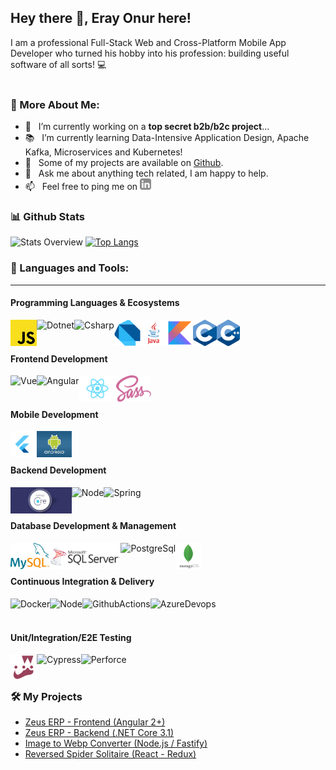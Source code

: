 ## Hey there 👋, Eray Onur here!
I am a professional Full-Stack Web and Cross-Platform Mobile App Developer who turned his hobby into his profession: building useful software of all sorts! 💻
<br/>
<br/>

<!-- <img style="display: block;margin: 0 auto;" align="center" alt="GIF" src="./techstack.gif"/> -->
  
### 🧐 More About Me:

- 🔭 &nbsp; I’m currently working on a **top secret b2b/b2c project**...
- 📚 &nbsp; I’m currently learning Data-Intensive Application Design, Apache Kafka, Microservices and Kubernetes!
- 💎 &nbsp; Some of my projects are available on [Github](https://github.com/eray-onur?tab=repositories).
- 💬 &nbsp; Ask me about anything tech related, I am happy to help.
- 📫 &nbsp; Feel free to ping me on <a href='https://www.linkedin.com/in/eray-onur/'><img alt="linkedin" src="./assets/linkedin.svg" height='18px'/></a>


### 📊 Github Stats

![Stats Overview](https://github-readme-stats.vercel.app/api?username=eray-onur&show_icons=true)
[![Top Langs](https://github-readme-stats.vercel.app/api/top-langs/?username=eray-onur&layout=compact)](https://github.com/eray-onur/github-readme-stats)

### 🔨 Languages and Tools:
--- 

#### Programming Languages & Ecosystems
<a href="https://www.javascript.com/" target="_blank"> <img align="left" alt="Javascript" height ="42px" src="https://raw.githubusercontent.com/eray-onur/eray-onur/main/assets/tech-stack/javascript.png"></a>
<a href="https://dotnet.microsoft.com/en-us/" target="_blank"> <img align="left" alt="Dotnet" height ="42px" src="https://upload.wikimedia.org/wikipedia/commons/thumb/a/a3/.NET_Logo.svg/1200px-.NET_Logo.svg.png"></a>
<a href="https://docs.microsoft.com/en-us/dotnet/csharp/" target="_blank"> <img align="left" alt="Csharp" height ="42px" src="https://docs.microsoft.com/de-de/windows/images/csharp-logo.png"></a>
<a href="https://dart.dev/" target="_blank"> <img align="left" alt="Dart" height ="42px" src="https://raw.githubusercontent.com/eray-onur/eray-onur/main/assets/tech-stack/dart.png"></a>
<a href="https://www.java.com/" target="_blank"> <img align="left" alt="Java" height ="42px" src="https://raw.githubusercontent.com/eray-onur/eray-onur/main/assets/tech-stack/java.png"></a>
<a href="https://kotlinlang.org/" target="_blank"> <img align="left" alt="Kotlin" height ="42px" src="./assets/tech-stack/kotlin.jpg"></a>
<a href="https://www.cplusplus.com/" target="_blank"> <img align="left" alt="Cplusplus" height ="42px" src="https://raw.githubusercontent.com/eray-onur/eray-onur/main/assets/tech-stack/c.png"></a>
<a href="https://en.wikipedia.org/wiki/The_C_Programming_Language" target="_blank"> <img align="left" alt="C" height ="42px" src="https://raw.githubusercontent.com/eray-onur/eray-onur/main/assets/tech-stack/cpp.png"></a>



<br>
<br>

#### Frontend Development
<a href="https://vuejs.org/" target="_blank"> <img align="left" alt="Vue" height ="42px" src="https://vuejs.org/images/logo.png"></a>
<a href="https://angular.io/" target="_blank"> <img align="left" alt="Angular" height ="42px" src="https://angular.io/assets/images/logos/angular/angular.svg"></a>
<a href="https://reactjs.org/" target="_blank"> <img align="left" alt="React" height ="42px" src="https://raw.githubusercontent.com/eray-onur/eray-onur/main/assets/tech-stack/react.png"></a>
<a href="https://sass-lang.com/" target="_blank"> <img align="left" alt="React" height ="42px" src="https://raw.githubusercontent.com/eray-onur/eray-onur/main/assets/tech-stack/sass.png"></a>

<br>
<br>

#### Mobile Development
<a href="https://flutter.dev/" target="_blank"> <img align="left" alt="Flutter" height ="42px" src="https://raw.githubusercontent.com/eray-onur/eray-onur/main/assets/tech-stack/flutter.jpg"></a>
<a href="https://www.android.com/" target="_blank"> <img align="left" alt="Android" height ="42px" src="https://raw.githubusercontent.com/eray-onur/eray-onur/main/assets/tech-stack/android.jpg"></a>

<br>
<br>

#### Backend Development
<a href="https://dotnet.microsoft.com/en-us/apps/aspnet" target="_blank"> <img align="left" alt="AspDotnet" height ="42px" src="https://raw.githubusercontent.com/eray-onur/eray-onur/main/assets/tech-stack/aspnetcore.jpg"></a>
<a href="https://nodejs.org/en/" target="_blank"> <img align="left" alt="Node" height ="42px" src="https://nodejs.org/static/images/logo.svg"></a>
<a href="https://spring.io/" target="_blank"> <img align="left" alt="Spring" height ="42px" src="https://spring.io/icon_144x144.png"></a>


<br>

<br>

#### Database Development & Management

<a href="https://www.mysql.com/" target="_blank"> <img align="left" alt="MySql" height ="42px" src="https://raw.githubusercontent.com/eray-onur/eray-onur/main/assets/tech-stack/mysql.svg"></a>

<a href="https://www.microsoft.com/en-us/sql-server/sql-server-2019" target="_blank"> <img align="left" alt="MsSql" height ="42px" src="https://raw.githubusercontent.com/eray-onur/eray-onur/main/assets/tech-stack/mssql.png"></a>

<a href="https://www.postgresql.org/" target="_blank"> <img align="left" alt="PostgreSql" height ="42px" src="https://www.postgresql.org/media/img/about/press/elephant.png"></a>

<a href="https://www.mongodb.com/" target="_blank"> <img align="left" alt="MongoDb" height ="42px" src="https://raw.githubusercontent.com/eray-onur/eray-onur/main/assets/tech-stack/mongodb.png"></a>

<br>

<br>

#### Continuous Integration & Delivery
<a href="https://www.docker.com/" target="_blank"> <img align="left" alt="Docker" height ="42px" src="https://www.docker.com/sites/default/files/d8/2019-07/vertical-logo-monochromatic.png"></a>
<a href="https://www.heroku.com/" target="_blank"> <img align="left" alt="Node" height ="42px" src="https://www3.assets.heroku.com/assets/logo-purple-08fb38cebb99e3aac5202df018eb337c5be74d5214768c90a8198c97420e4201.svg"></a>
<a href="https://github.com/features/actions" target="_blank"> <img align="left" alt="GithubActions" height ="42px" src="https://dpsvdv74uwwos.cloudfront.net/statics/img/drive/h2jfrvzrbyh1yff2n3wfu2hkqqps6x_uvqo.png"></a>

<a href="https://azure.microsoft.com/en-us/services/devops/server/" target="_blank"> <img align="left" alt="AzureDevops" height ="42px" src="https://www.solidatech.fr/sites/default/files/styles/adb_produit_fiche/public/outil/prod-ms-azure-devops-server_big.png?itok=2CaegTiV"></a>




<br>

<br>

#### Unit/Integration/E2E Testing

<a href="https://jestjs.io/" target="_blank"> <img align="left" alt="Jest" height ="42px" src="https://raw.githubusercontent.com/eray-onur/eray-onur/main/assets/tech-stack/jest.png"></a>
<a href="https://www.cypress.io/" target="_blank"> <img align="left" alt="Cypress" height ="42px" src="https://www.cypress.io/static/cypress-io-logo-social-share-8fb8a1db3cdc0b289fad927694ecb415.png"></a>
<a href="https://nunit.org/" target="_blank"> <img align="left" alt="Perforce" height ="42px" src="https://nunit.org/img/nunit.svg"></a>


<br>

<br>

### 🛠️ My Projects
- <a href="https://github.com/eray-onur/zeuserp-webui" target="_blank">Zeus ERP - Frontend (Angular 2+)</a>
- <a href="https://github.com/eray-onur/zeuserp-backend" target="_blank">Zeus ERP - Backend (.NET Core 3.1)</a>
- <a href="https://github.com/eray-onur/image-to-webp-converter" target="_blank">Image to Webp Converter (Node.js / Fastify)</a>
- <a href="https://github.com/eray-onur/reversed-spider-soltaire" target="_blank">Reversed Spider Solitaire (React - Redux)</a>
